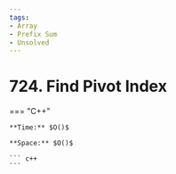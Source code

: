 ```yaml
---
tags:
- Array
- Prefix Sum
- Unsolved
---
```



# 724. Find Pivot Index

=== "C++"

    **Time:** $O()$

    **Space:** $O()$

    ``` c++
    ```